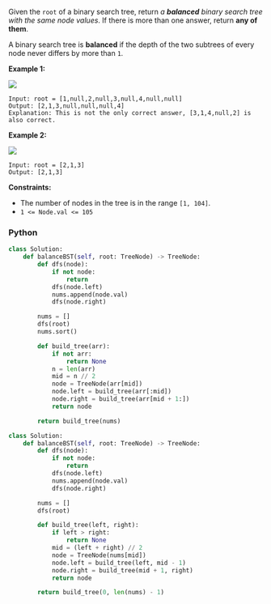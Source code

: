 Given the  `root`  of a binary search tree, return  _a  **balanced**  binary search tree with the same node values_. If
there is more than one answer, return  **any of them**.

A binary search tree is  **balanced**  if the depth of the two subtrees of every node never differs by more than  `1`.

**Example 1:**

![](https://assets.leetcode.com/uploads/2021/08/10/balance1-tree.jpg)

```
Input: root = [1,null,2,null,3,null,4,null,null]
Output: [2,1,3,null,null,null,4]
Explanation: This is not the only correct answer, [3,1,4,null,2] is also correct.
```

**Example 2:**

![](https://assets.leetcode.com/uploads/2021/08/10/balanced2-tree.jpg)

```
Input: root = [2,1,3]
Output: [2,1,3]
```

**Constraints:**

- The number of nodes in the tree is in the range  `[1, 104]`.
- `1 <= Node.val <= 105`

### Python

```python
class Solution:
    def balanceBST(self, root: TreeNode) -> TreeNode:
        def dfs(node):
            if not node:
                return
            dfs(node.left)
            nums.append(node.val)
            dfs(node.right)

        nums = []
        dfs(root)
        nums.sort()

        def build_tree(arr):
            if not arr:
                return None
            n = len(arr)
            mid = n // 2
            node = TreeNode(arr[mid])
            node.left = build_tree(arr[:mid])
            node.right = build_tree(arr[mid + 1:])
            return node

        return build_tree(nums)
```

```python
class Solution:
    def balanceBST(self, root: TreeNode) -> TreeNode:
        def dfs(node):
            if not node:
                return
            dfs(node.left)
            nums.append(node.val)
            dfs(node.right)

        nums = []
        dfs(root)

        def build_tree(left, right):
            if left > right:
                return None
            mid = (left + right) // 2
            node = TreeNode(nums[mid])
            node.left = build_tree(left, mid - 1)
            node.right = build_tree(mid + 1, right)
            return node

        return build_tree(0, len(nums) - 1)
```